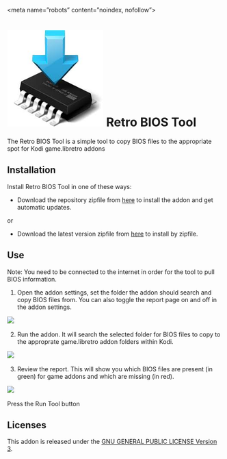 <meta name=”robots” content=”noindex, nofollow”>

![](https://github.com/zach-morris/plugin.program.retrobiostool/raw/master/icon.jpg) Retro BIOS Tool
==========================

The Retro BIOS Tool is a simple tool to copy BIOS files to the appropriate spot for Kodi game.libretro addons


Installation
-------------

Install Retro BIOS Tool in one of these ways:

- Download the repository zipfile from [here](https://github.com/zach-morris/repository.zachmorris/raw/master/repository.zachmorris/repository.zachmorris-1.0.0.zip) to install the addon and get automatic updates.

or

- Download the latest version zipfile from [here](https://github.com/zach-morris/repository.zachmorris/tree/master/plugin.program.retrobiostool) to install by zipfile.


Use
-------------------
Note: You need to be connected to the internet in order for the tool to pull BIOS information.

1) Open the addon settings, set the folder the addon should search and copy BIOS files from.  You can also toggle the report page on and off in the addon settings.

![](https://i.imgur.com/qX71cd5.png) 

2) Run the addon.  It will search the selected folder for BIOS files to copy to the approprate game.libretro addon folders within Kodi.

![](https://i.imgur.com/O5GSLVo.png) 

3) Review the report.  This will show you which BIOS files are present (in green) for game addons and which are missing (in red).

![](https://i.imgur.com/nZFkJ3w.png) 


Press the Run Tool button


Licenses
-------------

This addon is released under the [GNU GENERAL PUBLIC LICENSE Version 3](https://www.gnu.org/licenses/gpl-3.0.en.html).